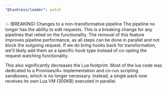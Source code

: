 ```yaml
---
"@taskless/loader": patch
---
```


💥 (BREAKING) Changes to a non-transformative pipeline
The pipeline no longer has the ability to edit requests. This is a breaking change for any pipelines that relied on the functionality. The removal of this feature improves pipeline performance, as all steps can be done in parallel and not block the outgoing request. If we do bring hooks back for transformation, we'll likely add them as a specific hook type instead of co-opting the request watching functionality.

This also significantly decreases the Lua footprint. Most of the lua code was dedicated to a Promises/A+ implementation and co-run scripting sandboxes, which is no longer necessary. Instead, a single pack now receives its own Lua VM (300KB) executed in parallel.
